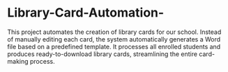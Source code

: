 # Library-Card-Automation-
This project automates the creation of library cards for our school. Instead of manually editing each card, the system automatically generates a Word file based on a predefined template. It processes all enrolled students and produces ready-to-download library cards, streamlining the entire card-making process.
